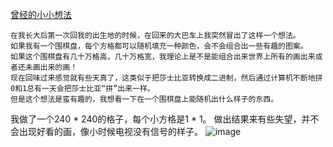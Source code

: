
[曾经的小小想法](https://dianedii.top/blog/a1827014e2e74d4f913d028d9d5aab11)
```
在我长大后第一次回我的出生地的时候，在回来的大巴车上我突然冒出了这样一个想法。
如果我有一个围棋盘，每个方格都可以随机填充一种颜色，会不会组合出一些有趣的图案。
如果这个围棋盘有几十万格高，几十万格宽，我理论上是不是能组合出来世界上所有的画出来或者还未画出来的画！
现在回味过来感觉就有些天真了，这类似于把莎士比亚转换成二进制，然后通过计算机不断地拼0和1总有一天会把莎士比亚“拼”出来一样。
但是这个想法是蛮有趣的，我想看一下在一个围棋盘上能随机出什么样子的东西。
```
我做了一个240 * 240的格子，每个小方格是1 * 1。
做出结果来有些失望，并不会出现好看的画，像小时候电视没有信号的样子。
![image](https://user-images.githubusercontent.com/48173189/120799420-4dab9980-c571-11eb-95f1-3eea1a77f26d.png)

